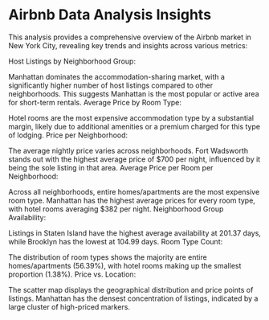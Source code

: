 # Airbnb Data Analysis Insights
This analysis provides a comprehensive overview of the Airbnb market in New York City, revealing key trends and insights across various metrics:

Host Listings by Neighborhood Group:

Manhattan dominates the accommodation-sharing market, with a significantly higher number of host listings compared to other neighborhoods. This suggests Manhattan is the most popular or active area for short-term rentals.
Average Price by Room Type:

Hotel rooms are the most expensive accommodation type by a substantial margin, likely due to additional amenities or a premium charged for this type of lodging.
Price per Neighborhood:

The average nightly price varies across neighborhoods. Fort Wadsworth stands out with the highest average price of $700 per night, influenced by it being the sole listing in that area.
Average Price per Room per Neighborhood:

Across all neighborhoods, entire homes/apartments are the most expensive room type. Manhattan has the highest average prices for every room type, with hotel rooms averaging $382 per night.
Neighborhood Group Availability:

Listings in Staten Island have the highest average availability at 201.37 days, while Brooklyn has the lowest at 104.99 days.
Room Type Count:

The distribution of room types shows the majority are entire homes/apartments (56.39%), with hotel rooms making up the smallest proportion (1.38%).
Price vs. Location:

The scatter map displays the geographical distribution and price points of listings. Manhattan has the densest concentration of listings, indicated by a large cluster of high-priced markers.
